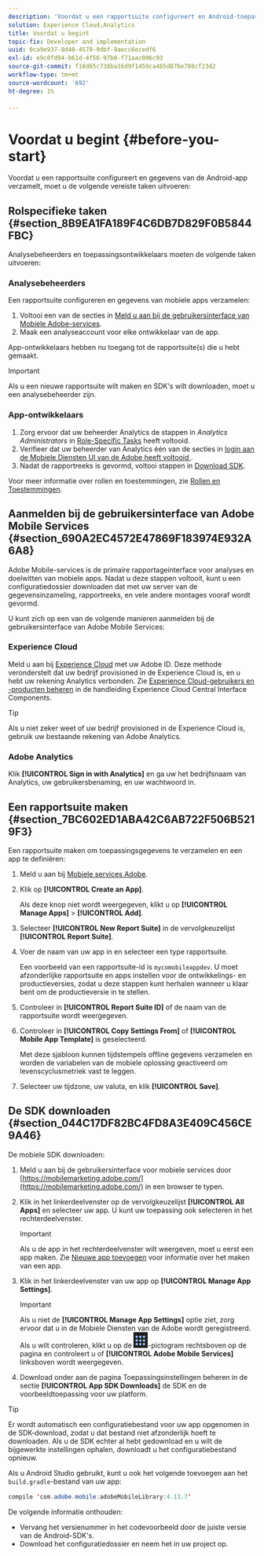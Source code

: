 ```yaml
---
description: 'Voordat u een rapportsuite configureert en Android-toepassingsgegevens verzamelt, moet u de volgende vereiste taken uitvoeren '
solution: Experience Cloud,Analytics
title: Voordat u begint
topic-fix: Developer and implementation
uuid: 0ca9e937-8d40-4570-9dbf-9aecc6ecedf6
exl-id: e9c0fd94-b61d-4f56-97b8-f71aac096c93
source-git-commit: f18d65c738ba16d9f1459ca485d87be708cf23d2
workflow-type: tm+mt
source-wordcount: '692'
ht-degree: 1%

---
```


# Voordat u begint {#before-you-start}

Voordat u een rapportsuite configureert en gegevens van de Android-app verzamelt, moet u de volgende vereiste taken uitvoeren:

## Rolspecifieke taken {#section_8B9EA1FA189F4C6DB7D829F0B5844FBC}

Analysebeheerders en toepassingsontwikkelaars moeten de volgende taken uitvoeren:

### Analysebeheerders

Een rapportsuite configureren en gegevens van mobiele apps verzamelen:

1. Voltooi een van de secties in [Meld u aan bij de gebruikersinterface van Mobiele Adobe-services](../getting-started/requirements.md#section_690A2EC4572E47869F183974E932A6A8).
1. Maak een analyseaccount voor elke ontwikkelaar van de app.

App-ontwikkelaars hebben nu toegang tot de rapportsuite(s) die u hebt gemaakt.

>[!IMPORTANT]
>
>Als u een nieuwe rapportsuite wilt maken en SDK&#39;s wilt downloaden, moet u een analysebeheerder zijn.

### App-ontwikkelaars

1. Zorg ervoor dat uw beheerder Analytics de stappen in *Analytics Administrators* in [Role-Specific Tasks](../getting-started/requirements.md#section_8B9EA1FA189F4C6DB7D829F0B5844FBC) heeft voltooid.
1. Verifieer dat uw beheerder van Analytics één van de secties in [login aan de Mobiele Diensten UI van de Adobe heeft voltooid ](../getting-started/requirements.md#section_690A2EC4572E47869F183974E932A6A8).
1. Nadat de rapportreeks is gevormd, voltooi stappen in [Download SDK](../getting-started/requirements.md#section_044C17DF82BC4FD8A3E409C456CE9A46).

Voor meer informatie over rollen en toestemmingen, zie [Rollen en Toestemmingen](/help/using/gs/c-mob-roles-and-permissions.md).

## Aanmelden bij de gebruikersinterface van Adobe Mobile Services {#section_690A2EC4572E47869F183974E932A6A8}

Adobe Mobile-services is de primaire rapportageinterface voor analyses en doelwitten van mobiele apps. Nadat u deze stappen voltooit, kunt u een configuratiedossier downloaden dat met uw server van de gegevensinzameling, rapportreeks, en vele andere montages vooraf wordt gevormd.

U kunt zich op een van de volgende manieren aanmelden bij de gebruikersinterface van Adobe Mobile Services:

### Experience Cloud

Meld u aan bij [Experience Cloud](https://experiencecloud.adobe.com) met uw Adobe ID. Deze methode veronderstelt dat uw bedrijf provisioned in de Experience Cloud is, en u hebt uw rekening Analytics verbonden. Zie [Experience Cloud-gebruikers en -producten beheren](https://experienceleague.adobe.com/docs/core-services/interface/administration/admin-getting-started.html) in de handleiding Experience Cloud Central Interface Components.

>[!TIP]
>
>Als u niet zeker weet of uw bedrijf provisioned in de Experience Cloud is, gebruik uw bestaande rekening van Adobe Analytics.

### Adobe Analytics

Klik **[!UICONTROL Sign in with Analytics]** en ga uw het bedrijfsnaam van Analytics, uw gebruikersbenaming, en uw wachtwoord in.

## Een rapportsuite maken {#section_7BC602ED1ABA42C6AB722F506B5219F3}

Een rapportsuite maken om toepassingsgegevens te verzamelen en een app te definiëren:

1. Meld u aan bij [Mobiele services Adobe](https://mobilemarketing.adobe.com).
1. Klik op **[!UICONTROL Create an App]**.

   Als deze knop niet wordt weergegeven, klikt u op **[!UICONTROL Manage Apps]** > **[!UICONTROL Add]**.

1. Selecteer **[!UICONTROL New Report Suite]** in de vervolgkeuzelijst **[!UICONTROL Report Suite]**.

1. Voer de naam van uw app in en selecteer een type rapportsuite.

   Een voorbeeld van een rapportsuite-id is `mycomobileappdev`. U moet afzonderlijke rapportsuite en apps instellen voor de ontwikkelings- en productieversies, zodat u deze stappen kunt herhalen wanneer u klaar bent om de productieversie in te stellen.
1. Controleer in **[!UICONTROL Report Suite ID]** of de naam van de rapportsuite wordt weergegeven.
1. Controleer in **[!UICONTROL Copy Settings From]** of **[!UICONTROL Mobile App Template]** is geselecteerd.

   Met deze sjabloon kunnen tijdstempels offline gegevens verzamelen en worden de variabelen van de mobiele oplossing geactiveerd om levenscyclusmetriek vast te leggen.

1. Selecteer uw tijdzone, uw valuta, en klik **[!UICONTROL Save]**.

## De SDK downloaden {#section_044C17DF82BC4FD8A3E409C456CE9A46}

De mobiele SDK downloaden:

1. Meld u aan bij de gebruikersinterface voor mobiele services door [https://mobilemarketing.adobe.com/](https://mobilemarketing.adobe.com/) in een browser te typen.
1. Klik in het linkerdeelvenster op de vervolgkeuzelijst **[!UICONTROL All Apps]** en selecteer uw app.
U kunt uw toepassing ook selecteren in het rechterdeelvenster.

   >[!IMPORTANT]
   >
   >Als u de app in het rechterdeelvenster wilt weergeven, moet u eerst een app maken. Zie [Nieuwe app toevoegen](/help/using/manage-apps/t-new-app.md) voor informatie over het maken van een app.

1. Klik in het linkerdeelvenster van uw app op **[!UICONTROL Manage App Settings]**.

   >[!IMPORTANT]
   >
   >Als u niet de **[!UICONTROL Manage App Settings]** optie ziet, zorg ervoor dat u in de Mobiele Diensten van de Adobe wordt geregistreerd. Als u wilt controleren, klikt u op de ![oplossingsschakelaar](assets/solution-switcher.png)-pictogram rechtsboven op de pagina en controleert u of **[!UICONTROL Adobe Mobile Services]** linksboven wordt weergegeven.

1. Download onder aan de pagina Toepassingsinstellingen beheren in de sectie **[!UICONTROL App SDK Downloads]** de SDK en de voorbeeldtoepassing voor uw platform.

>[!TIP]
>
>Er wordt automatisch een configuratiebestand voor uw app opgenomen in de SDK-download, zodat u dat bestand niet afzonderlijk hoeft te downloaden. Als u de SDK echter al hebt gedownload en u wilt de bijgewerkte instellingen ophalen, downloadt u het configuratiebestand opnieuw.

Als u Android Studio gebruikt, kunt u ook het volgende toevoegen aan het `build.gradle`-bestand van uw app:

```java
compile 'com.adobe.mobile:adobeMobileLibrary:4.13.7'
```

De volgende informatie onthouden:

* Vervang het versienummer in het codevoorbeeld door de juiste versie van de Android-SDK&#39;s.
* Download het configuratiedossier en neem het in uw project op.
